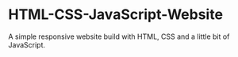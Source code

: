 # HTML-CSS-JavaScript-Website
A simple responsive website build with HTML, CSS and a little bit of JavaScript.
